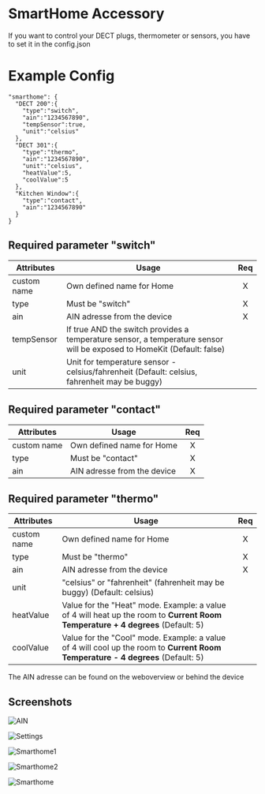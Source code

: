 # SmartHome Accessory

If you want to control your DECT plugs, thermometer or sensors, you have to set it in the config.json



# Example Config

```
"smarthome": {
  "DECT 200":{
    "type":"switch",
    "ain":"1234567890",
    "tempSensor":true,
    "unit":"celsius"
  },
  "DECT 301":{
    "type":"thermo",
    "ain":"1234567890",
    "unit":"celsius",
    "heatValue":5,
    "coolValue":5
  },
  "Kitchen Window":{
    "type":"contact",
    "ain":"1234567890"
  }
}
```



## Required parameter "switch"

| Attributes | Usage | Req |
|------------|-------|:----------:|
| custom name | Own defined name for Home | X |
| type        | Must be "switch"            | X |
| ain         | AIN adresse from the device | X |
| tempSensor  | If true AND the switch provides a temperature sensor, a temperature sensor will be exposed to HomeKit (Default: false) |  |
| unit        | Unit for temperature sensor - celsius/fahrenheit (Default: celsius, fahrenheit may be buggy) |  |



## Required parameter "contact"

| Attributes  | Usage                       | Req  |
| ----------- | --------------------------- | :--: |
| custom name | Own defined name for Home   |  X   |
| type        | Must be "contact"           |  X   |
| ain         | AIN adresse from the device |  X   |



## Required parameter "thermo"

| Attributes  | Usage                                                        | Req  |
| ----------- | ------------------------------------------------------------ | :--: |
| custom name | Own defined name for Home                                    |  X   |
| type        | Must be "thermo"                                             |  X   |
| ain         | AIN adresse from the device                                  |  X   |
| unit        | "celsius" or "fahrenheit" (fahrenheit may be buggy) (Default: celsius) |      |
| heatValue   | Value for the "Heat" mode. Example: a value of 4 will heat up the room to **Current Room Temperature + 4 degrees** (Default: 5) |      |
| coolValue   | Value for the "Cool" mode. Example: a value of 4 will cool up the room to **Current Room Temperature - 4 degrees** (Default: 5) |      |



The AIN adresse can be found on the weboverview or behind the device


## Screenshots

![AIN](https://github.com/SeydX/homebridge-fritz-platform/raw/master/docs/images/ain1.jpg)

![Settings](https://github.com/SeydX/homebridge-fritz-platform/raw/master/docs/images/ain2.jpg)



![Smarthome1](https://github.com/SeydX/homebridge-fritz-platform/raw/master/images/smarthome_tempsensor.jpg)



![Smarthome2](https://github.com/SeydX/homebridge-fritz-platform/raw/master/images/smarthome_thermosensor.jpg)



![Smarthome](https://github.com/SeydX/homebridge-fritz-platform/raw/master/images/smarthome_contactsensor.jpg)